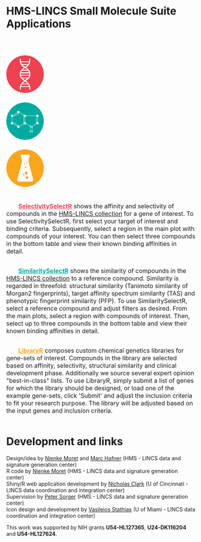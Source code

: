 # HMS-LINCS Small Molecule Suite Applications

<br><br>
<div class = "ui equal width stackable grid">
<div class = "row" style = "padding: 0px">
<div class = "stackable column">
<div class = "ui basic center aligned segment" style = "font-size: large; font-weight: bold; padding: 0px; margin: 0px;">
<a href = "/apps/SelectivitySelectR/" style = "color:#EC4353;">
<img src = "gene.png" height = "100"><br><br>
</a>
</div>
</div>

<div class = "stackable column">
<div class = "ui basic center aligned segment" style = "font-size: large; font-weight: bold; padding: 0px; margin: 0px;">
<a href = "/apps/SimilaritySelectR/" style = "color: #00AC9F;">
<img src = "small_molecule.png" height = "100"><br><br>
</a>
</div>
</div>

<div class = "stackable column">
<div class = "ui basic center aligned segment" style = "font-size: large; font-weight: bold; padding: 0px; margin: 0px;">
<a href = "/apps/LibraryR/" style = "color: orange">
<img src = "library.png" height = "100"><br><br>
</a>
</div>
</div>
</div>

<div class = "row" style = "padding: 0px">
<div class = "stackable column">
<div class = "ui basic left aligned segment" style = "font-size: medium;">
<p>&emsp;&emsp;<b><a href = "/apps/SelectivitySelectR/" style = "color:#EC4353;">SelectivitySelectR</a></b> shows the affinity and selectivity of compounds in the <a href = "http://lincs.hms.harvard.edu/db/sm/">HMS-LINCS collection</a> for a gene of interest. To use SelectivitySelectR, first select your target of interest and binding criteria. Subsequently, select a region in the main plot with compounds of your interest. You can then select three compounds in the bottom table and view their known binding affinities in detail.</p>
</div>
</div>

<div class = "stackable column">
<div class = "ui basic left aligned segment" style = "font-size: medium;">
<p>&emsp;&emsp;<b><a href = "/apps/SimilaritySelectR/" style = "color: #00AC9F;">SimilaritySelectR</a></b> shows the similarity of compounds in the <a href = "http://lincs.hms.harvard.edu/db/sm/">HMS-LINCS collection</a> to a reference compound. Similarity is regarded in threefold: structural similarity (Tanimoto similarity of Morgan2 fingerprints), target affinity spectrum similarity (TAS) and phenotypic fingerprint similarity (PFP). To use SimilaritySelectR, select a reference compound and adjust filters as desired. From the main plots, select a region with compounds of interest. Then, select up to three compounds in the bottom table and view their known binding affinities in detail.</p>
</div>
</div>

<div class = "stackable column">
<div class = "ui basic left aligned segment" style = "font-size: medium;">
<p>&emsp;&emsp;<b><a href = "/apps/LibraryR/" style = "color: orange">LibraryR</a></b> composes custom chemical genetics libraries for gene-sets of interest. Compounds in the library are selected based on affinity, selectivity, structural similarity and clinical development phase. Additionally we source several expert opinion "best-in-class" lists. To use LibraryR, simply submit a list of genes for which the library should be designed, or load one of the example gene-sets, click 'Submit' and adjust the inclusion criteria to fit your research purpose. The library will be adjusted based on the input genes and inclusion criteria.
</p>
</div>
</div>

</div>
</div>

# Development and links

Design/idea by [Nienke Moret](https://scholar.harvard.edu/nienkemoret) and [Marc Hafner](https://scholar.harvard.edu/hafner) (HMS - LINCS data and signature generation center)<br>
R code by [Nienke Moret](https://scholar.harvard.edu/nienkemoret) (HMS - LINCS data and signature generation center)<br>
Shiny/R web application development by [Nicholas Clark](https://github.com/NicholasClark) (U of Cincinnati - LINCS data coordination and integration center)<br>
Supervision by [Peter Sorger](https://sorger.med.harvard.edu/people/peter-sorger-phd/) (HMS - LINCS data and signature generation center)<br>
Icon design and development by [Vasileios Stathias](http://ccs.miami.edu/team_member/vasileios-vas-stathias/) (U of Miami - LINCS data coordination and integration center)

This work was supported by NIH grants **U54-HL127365**, **U24-DK116204** and **U54-HL127624**.